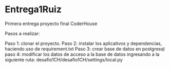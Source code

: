 # Entrega1Ruiz
Primera entrega proyecto final CoderHouse

Pasos a realizar:

Paso 1: clonar el proyecto.
Paso 2: instalar los aplicativos y dependencias, haciendo uso de requirement.txt
Paso 3: crear base de datos en postgresql
paso 4: modificar los datos de acceso a la base de datos ingresando a la siguiente ruta: desafio1CH/desafio1CH/settings/local.py
